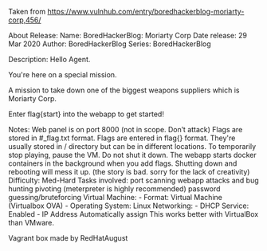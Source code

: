 Taken from https://www.vulnhub.com/entry/boredhackerblog-moriarty-corp,456/ 

About Release:
    Name: BoredHackerBlog: Moriarty Corp
    Date release: 29 Mar 2020
    Author: BoredHackerBlog
    Series: BoredHackerBlog

Description:
    Hello Agent.

You're here on a special mission.

A mission to take down one of the biggest weapons suppliers which is Moriarty Corp.

Enter flag{start} into the webapp to get started!

Notes:
    Web panel is on port 8000 (not in scope. Don’t attack)
    Flags are stored in #_flag.txt format. Flags are entered in flag{} format. They're usually stored in / directory but can be in different locations.
    To temporarily stop playing, pause the VM. Do not shut it down.
    The webapp starts docker containers in the background when you add flags. Shutting down and rebooting will mess it up.
    (the story is bad. sorry for the lack of creativity)
    Difficulty: Med-Hard
    Tasks involved:
    port scanning
    webapp attacks and bug hunting
    pivoting (meterpreter is highly recommended)
    password guessing/bruteforcing
    Virtual Machine: - Format: Virtual Machine (Virtualbox OVA) - Operating System: Linux
    Networking: - DHCP Service: Enabled - IP Address Automatically assign
    This works better with VirtualBox than VMware. 

Vagrant box made by RedHatAugust
